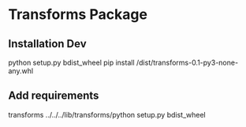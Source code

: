 Transforms Package
==================

Installation Dev
----------------
python setup.py bdist_wheel
pip install /dist/transforms-0.1-py3-none-any.whl


Add requirements
----------------
transforms ../../../lib/transforms/python setup.py bdist_wheel
